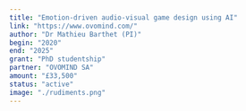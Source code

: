 ```yaml
---
title: "Emotion-driven audio-visual game design using AI"
link: "https://www.ovomind.com/"
author: "Dr Mathieu Barthet (PI)"
begin: "2020"
end: "2025"
grant: "PhD studentship"
partner: "OVOMIND SA"
amount: "£33,500"
status: "active"
image: "./rudiments.png"
---
```

